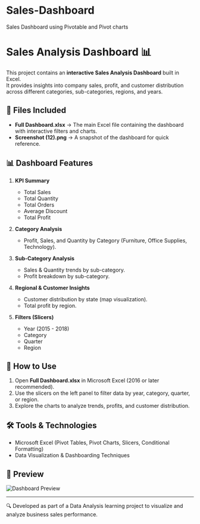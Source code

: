 # Sales-Dashboard
Sales Dashboard using Pivotable and Pivot charts
# Sales Analysis Dashboard 📊

This project contains an **interactive Sales Analysis Dashboard** built in Excel.  
It provides insights into company sales, profit, and customer distribution across different categories, sub-categories, regions, and years.

## 📂 Files Included
- **Full Dashboard.xlsx** → The main Excel file containing the dashboard with interactive filters and charts.
- **Screenshot (12).png** → A snapshot of the dashboard for quick reference.

## 📊 Dashboard Features
1. **KPI Summary**
   - Total Sales
   - Total Quantity
   - Total Orders
   - Average Discount
   - Total Profit

2. **Category Analysis**
   - Profit, Sales, and Quantity by Category (Furniture, Office Supplies, Technology).

3. **Sub-Category Analysis**
   - Sales & Quantity trends by sub-category.
   - Profit breakdown by sub-category.

4. **Regional & Customer Insights**
   - Customer distribution by state (map visualization).
   - Total profit by region.

5. **Filters (Slicers)**
   - Year (2015 - 2018)
   - Category
   - Quarter
   - Region

## 🚀 How to Use
1. Open **Full Dashboard.xlsx** in Microsoft Excel (2016 or later recommended).
2. Use the slicers on the left panel to filter data by year, category, quarter, or region.
3. Explore the charts to analyze trends, profits, and customer distribution.

## 🛠️ Tools & Technologies
- Microsoft Excel (Pivot Tables, Pivot Charts, Slicers, Conditional Formatting)
- Data Visualization & Dashboarding Techniques

## 📸 Preview
![Dashboard Preview](Screenshot%20(12).png)

---
🔍 Developed as part of a Data Analysis learning project to visualize and analyze business sales performance.
